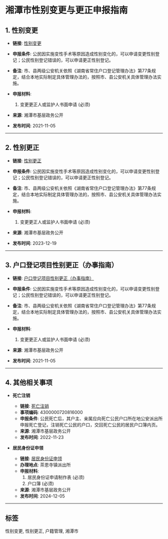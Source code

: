# 湘潭市性别变更与更正申报指南

## 1. 性别变更

- **链接**: [性别变更](http://www.xiangtan.gov.cn/jc2021/xtsjczwgk/77/86/content_20166.html)
- **申报条件**: 公民因实施变性手术等原因造成性别变化的，可以申请变更性别登记；公民性别登记错误的，可以申请更正性别登记。
- **备注**: 市、县两级公安机关依照《湖南省常住户口登记管理办法》第77条规定，结合本地实际制定具体管理办法的，按照市、县公安机关具体管理办法实施。
- **申报材料**:
  1. 变更更正人或监护人书面申请 (必须)

- **来源**: 湘潭市基层政务公开
- **发布时间**: 2021-11-05

---

## 2. 性别更正

- **链接**: [性别更正](http://www.xiangtan.gov.cn/jc2021/xtsjczwgk/77/86/content_56016.html)
- **申报条件**: 公民因实施变性手术等原因造成性别变化的，可以申请变更性别登记；公民性别登记错误的，可以申请更正性别登记。
- **备注**: 市、县两级公安机关依照《湖南省常住户口登记管理办法》第77条规定，结合本地实际制定具体管理办法的，按照市、县公安机关具体管理办法实施。
- **申报材料**:
  1. 变更更正人或监护人书面申请 (必须)

- **来源**: 湘潭市基层政务公开
- **发布时间**: 2023-12-19

---

## 3. 户口登记项目性别更正（办事指南）

- **链接**: [户口登记项目性别更正（办事指南）](http://www.xiangtan.gov.cn/jc2021/xtsjczwgk/77/86/content_20294.html)
- **申报条件**: 公民因实施变性手术等原因造成性别变化的，可以申请变更性别登记；公民性别登记错误的，可以申请更正性别登记。
- **备注**: 市、县两级公安机关依照《湖南省常住户口登记管理办法》第77条规定，结合本地实际制定具体管理办法的，按照市、县公安机关具体管理办法实施。
- **申报材料**:
  1. 变更更正人或监护人书面申请 (必须)

- **来源**: 湘潭市基层政务公开
- **发布时间**: 2021-11-05

---

## 4. 其他相关事项

- **死亡注销**
  - **链接**: [死亡注销](http://www.xiangtan.gov.cn/jc2021/xtsjczwgk/77/86/content_40986.html)
  - **事项编码**: 4300000720816000
  - **申报条件**: 公民死亡后，其户主、亲属应向死亡公民户口所在地公安派出所申报死亡登记，注销死亡公民的户口，交回死亡公民的居民户口簿内页。
  - **来源**: 湘潭市基层政务公开
  - **发布时间**: 2022-11-23

- **居民身份证申领**
  - **链接**: [居民身份证申领](http://www.xiangtan.gov.cn/jc2021/xtsjczwgk/77/86/content_62563.html)
  - **办理地点**: 茶恩寺镇派出所
  - **申报材料**:
    1. 居民身份证申请制作表 (必须)
    2. 户口簿 (必须)
  - **来源**: 湘潭市基层政务公开
  - **发布时间**: 2024-12-05

---

## 标签
性别变更, 性别更正, 户籍管理, 湘潭市
